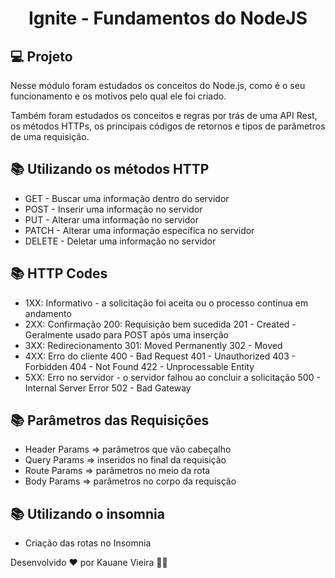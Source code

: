 <h1 align="center">
  Ignite - Fundamentos do NodeJS
</h1>

## 💻 Projeto

Nesse módulo foram estudados os conceitos do Node.js, como é o seu funcionamento e os motivos pelo qual ele foi criado.

Também foram estudados os conceitos e regras por trás de uma API Rest, os métodos HTTPs, os principais códigos de retornos e tipos de parâmetros de uma requisição.

## 📚 Utilizando os métodos HTTP

- GET - Buscar uma informação dentro do servidor
- POST - Inserir uma informação no servidor
- PUT - Alterar uma informação no servidor
- PATCH - Alterar uma informação específica no servidor
- DELETE - Deletar uma informação no servidor

## 📚 HTTP Codes

- 1XX: Informativo - a solicitação foi aceita ou o processo continua em andamento
- 2XX: Confirmação
    200: Requisição bem sucedida
    201 - Created - Geralmente usado para POST após uma inserção
- 3XX: Redirecionamento
    301: Moved Permanently
    302 - Moved
- 4XX: Erro do cliente
    400 - Bad Request
    401 - Unauthorized
    403 - Forbidden
    404 - Not Found
    422 - Unprocessable Entity
- 5XX: Erro no servidor - o servidor falhou ao concluir a solicitação
    500 - Internal Server Error
    502 - Bad Gateway

## 📚 Parâmetros das Requisições

- Header Params ⇒ parâmetros que vão cabeçalho
- Query Params ⇒ inseridos no final da requisição
- Route Params ⇒ parâmetros no meio da rota
- Body Params ⇒ parâmetros no corpo da requisção

## 📚 Utilizando o insomnia

- Criação das rotas no Insomnia

Desenvolvido ♥ por Kauane Vieira 👋🏻